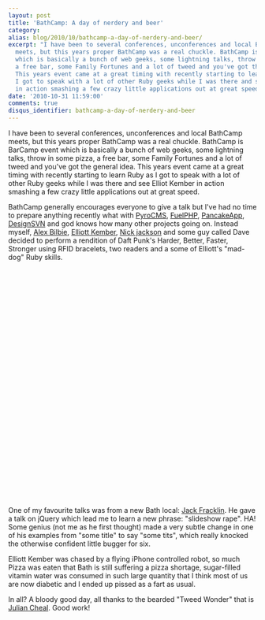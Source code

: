 ```yaml
---
layout: post
title: 'BathCamp: A day of nerdery and beer'
category: 
alias: blog/2010/10/bathcamp-a-day-of-nerdery-and-beer/
excerpt: "I have been to several conferences, unconferences and local BathCamp
  meets, but this years proper BathCamp was a real chuckle. BathCamp is BarCamp event
  which is basically a bunch of web geeks, some lightning talks, throw in some pizza,
  a free bar, some Family Fortunes and a lot of tweed and you've got the general idea.
  This years event came at a great timing with recently starting to learn Ruby as
  I got to speak with a lot of other Ruby geeks while I was there and see Elliot Kember
  in action smashing a few crazy little applications out at great speed. "
date: '2010-10-31 11:59:00'
comments: true
disqus_identifier: bathcamp-a-day-of-nerdery-and-beer
---
```


I have been to several conferences, unconferences and local BathCamp meets, but this years proper BathCamp was a real chuckle. BathCamp is BarCamp event which is basically a bunch of web geeks, some lightning talks, throw in some pizza, a free bar, some Family Fortunes and a lot of tweed and you've got the general idea. This years event came at a great timing with recently starting to learn Ruby as I got to speak with a lot of other Ruby geeks while I was there and see Elliot Kember in action smashing a few crazy little applications out at great speed.

BathCamp generally encourages everyone to give a talk but I've had no time to prepare anything recently what with [PyroCMS](http://pyrocms.com/), [FuelPHP](http://fuelphp.com/), [PancakeApp](http://pancakeapp.com/), [DesignSVN](http://designsvn.com/) and god knows how many other projects going on. Instead myself, [Alex Bilbie](http://alexbilbie.blogs.lincoln.ac.uk/), [Elliott Kember](http://elliottkember.com/), [Nick jackson](http://twitter.com/#!/jacksonj04) and some guy called Dave decided to perform a rendition of Daft Punk's Harder, Better, Faster, Stronger using RFID bracelets, two readers and a some of Elliott's "mad-dog" Ruby skills.

<object height="469" width="585"><param name="movie" value="http://www.youtube.com/v/RzOvUd8QWU0?fs=1&amp;hl=en_US">
<param name="allowFullScreen" value="true">
<param name="allowscriptaccess" value="always">
<embed allowfullscreen="true" allowscriptaccess="always" height="469" src="http://www.youtube.com/v/RzOvUd8QWU0?fs=1&amp;hl=en_US" type="application/x-shockwave-flash" width="585"></embed></object>

One of my favourite talks was from a new Bath local: [Jack Fracklin](http://twitter.com/jack_franklin). He gave a talk on jQuery which lead me to learn a new phrase: "slideshow rape". HA! Some genius (not me as he first thought) made a very subtle change in one of his examples from "some title" to say "some tits", which really knocked the otherwise confident little bugger for six.

Elliott Kember was chased by a flying iPhone controlled robot, so much Pizza was eaten that Bath is still suffering a pizza shortage, sugar-filled vitamin water was consumed in such large quantity that I think most of us are now diabetic and I ended up pissed as a fart as usual.

In all? A bloody good day, all thanks to the bearded "Tweed Wonder" that is [Julian Cheal](http://twitter.com/#!/juliancheal). Good work!
